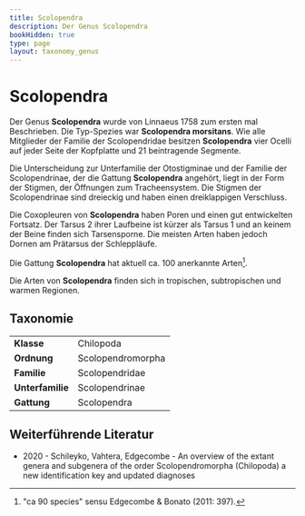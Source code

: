 ```yaml
---
title: Scolopendra
description: Der Genus Scolopendra
bookHidden: true
type: page
layout: taxonomy_genus
---
```


# Scolopendra

Der Genus **Scolopendra** wurde von Linnaeus 1758 zum ersten mal Beschrieben. Die Typ-Spezies war **Scolopendra morsitans**. Wie alle Mitglieder der Familie der Scolopendridae besitzen **Scolopendra** vier Ocelli auf jeder Seite der Kopfplatte und 21 beintragende Segmente.

Die Unterscheidung zur Unterfamilie der Otostigminae und der Familie der Scolopendrinae, der die Gattung **Scolopendra** angehört, liegt in der Form der Stigmen, der Öffnungen zum Tracheensystem. Die Stigmen der Scolopendrinae sind dreieckig und haben einen dreiklappigen Verschluss.

Die Coxopleuren von **Scolopendra** haben Poren und einen gut entwickelten Fortsatz. Der Tarsus 2 ihrer Laufbeine ist kürzer als Tarsus 1 und an keinem der Beine finden sich Tarsensporne. Die meisten Arten haben jedoch Dornen am Prätarsus der Schleppläufe.

Die Gattung **Scolopendra** hat aktuell ca. 100 anerkannte Arten[^species-count].

Die Arten von **Scolopendra** finden sich in tropischen, subtropischen und warmen Regionen.

## Taxonomie

| | |
| --- | --- |
| **Klasse** | Chilopoda |
| **Ordnung** | Scolopendromorpha |
| **Familie** | Scolopendridae |
| **Unterfamilie** | Scolopendrinae |
| **Gattung** | Scolopendra |


## Weiterführende Literatur

* 2020 - Schileyko, Vahtera, Edgecombe - An overview of the extant genera and subgenera of the order Scolopendromorpha (Chilopoda) a new identification key and updated diagnoses

[^species-count]: "ca 90 species" sensu Edgecombe & Bonato (2011: 397).
